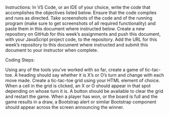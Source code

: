 Instructions: 
In VS Code, or an IDE of your choice, write the code that accomplishes the objectives listed below. 
Ensure that the code compiles and runs as directed. 
Take screenshots of the code and of the running program (make sure to get screenshots of all required functionality) and paste them in this document where instructed below. 
Create a new repository on GitHub for this week’s assignments and push this document, with your JavaScript project code, to the repository. 
Add the URL for this week’s repository to this document where instructed and submit this document to your instructor when complete.

Coding Steps:

Using any of the tools you’ve worked with so far, create a game of tic-tac-toe.
A heading should say whether it is X’s or O’s turn and change with each move made.
Create a tic-tac-toe grid using your HTML element of choice. When a cell in the grid is clicked, an X or O should appear in that spot depending on whose turn it is.
A button should be available to clear the grid and restart the game.
When a player has won, or the board is full and the game results in a draw, a Bootstrap alert or similar Bootstrap component should appear across the screen announcing the winner.
